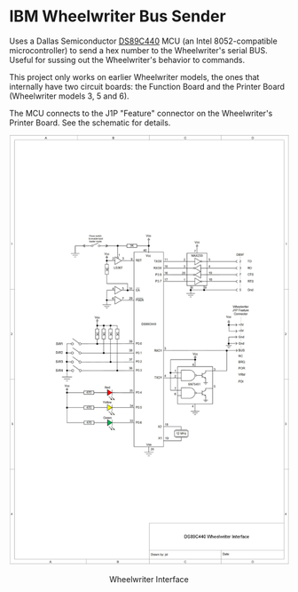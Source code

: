 # IBM Wheelwriter Bus Sender
Uses a Dallas Semiconductor [DS89C440](https://www.maximintegrated.com/en/products/microcontrollers/DS89C440.html) MCU (an Intel 8052-compatible microcontroller) to send a hex number to the Wheelwriter's serial BUS. Useful for sussing out the Wheelwriter's behavior to commands.

This project only works on earlier Wheelwriter models, the ones that internally have two circuit boards: the Function Board and the Printer Board (Wheelwriter models 3, 5 and 6).

The MCU connects to the J1P "Feature" connector on the Wheelwriter's Printer Board. See the schematic for details.
<p align="center"><img src="Wheelwriter%20Interface.jpg"/>
<p align="center">Wheelwriter Interface</p><br>
